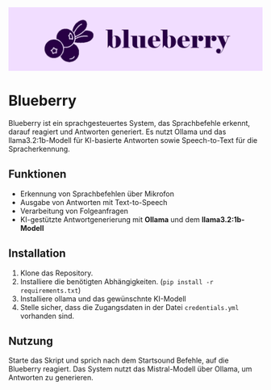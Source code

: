 ![banner where?](https://github.com/czett/blueberry/blob/main/assets/banner.png)

# Blueberry

Blueberry ist ein sprachgesteuertes System, das Sprachbefehle erkennt, darauf reagiert und Antworten generiert. Es nutzt Ollama und das llama3.2:1b-Modell für KI-basierte Antworten sowie Speech-to-Text für die Spracherkennung.

## Funktionen
- Erkennung von Sprachbefehlen über Mikrofon
- Ausgabe von Antworten mit Text-to-Speech
- Verarbeitung von Folgeanfragen
- KI-gestützte Antwortgenerierung mit **Ollama** und dem **llama3.2:1b-Modell**

## Installation
1. Klone das Repository.
2. Installiere die benötigten Abhängigkeiten. (`pip install -r requirements.txt`)
3. Installiere ollama und das gewünschnte KI-Modell
4. Stelle sicher, dass die Zugangsdaten in der Datei `credentials.yml` vorhanden sind.

## Nutzung
Starte das Skript und sprich nach dem Startsound Befehle, auf die Blueberry reagiert. Das System nutzt das Mistral-Modell über Ollama, um Antworten zu generieren.
